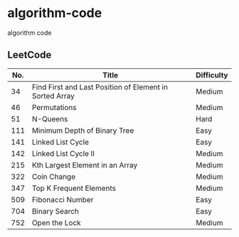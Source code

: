 # algorithm-code
algorithm code

## LeetCode

| No.  | Title | Difficulty |
| ---- | ----- | ---------- |
|   34 | Find First and Last Position of Element in Sorted Array | Medium |
|   46 | Permutations | Medium |
|   51 | N-Queens | Hard |
|  111 | Minimum Depth of Binary Tree | Easy |
|  141 | Linked List Cycle | Easy |
|  142 | Linked List Cycle II | Medium |
|  215 | Kth Largest Element in an Array | Medium |
|  322 | Coin Change | Medium |
|  347 | Top K Frequent Elements | Medium |
|  509 | Fibonacci Number | Easy |
|  704 | Binary Search | Easy |
|  752 | Open the Lock | Medium |